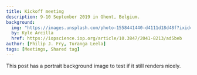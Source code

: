```yaml
---
title: Kickoff meeting
description: 9-10 September 2019 in Ghent, Belgium.
background:
  img: "https://images.unsplash.com/photo-1558441440-d4111d18d48f?ixid=eyJhcHBfaWQiOjEyMDd9&auto=format&fit=crop&w=1000&q=80"
  by: Kyle Arcilla
  href: https://iopscience.iop.org/article/10.3847/2041-8213/ad5beb
author: [Philip J. Fry, Turanga Leela]
tags: [Meetings, Shared tag]
---
```


This post has a portrait background image to test if it still renders nicely.
